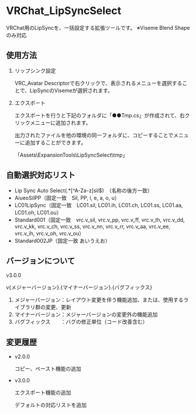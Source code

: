 # VRChat_LipSyncSelect
VRChat用のLipSyncを、一括設定する拡張ツールです。
※Viseme Blend Shapeのみ対応

## 使用方法
1. リップシンク設定

    VRC_Avatar Descriptorで右クリックで、表示されるメニューを選択することで、LipSyncのVisemeが選択されます。

1. エクスポート

    エクスポートを行うと下記のフォルダに「●●Tmp.cs」が作成されて、右クリックメニューに追加されます。

    出力されたファイルを他の環境の同一フォルダに、コピーすることでメニューに追加することができます。

    「Assets\ExpansionTools\LipSyncSelect\tmp」



## 自動選択対応リスト
* Lip Sync Auto Select(.*[^A-Za-z]sil$)　（名称の後方一致）
* AiueoSilPP（固定一致　Sil, PP, i, e, a, o, u）
* LC01LipSync（固定一致　LC01.sil, LC01.ih, LC01.ch, LC01.ss, LC01.aa, LC01.oh, LC01.ou）
* Standard001（固定一致　vrc.v_sil, vrc.v_pp, vrc.v_ff, vrc.v_th, vrc.v_dd, vrc.v_kk, vrc.v_ch, vrc.v_ss, vrc.v_nn, vrc.v_rr, vrc.v_aa, vrc.v_ee, vrc.v_ih, vrc.v_oh, vrc.v_ou）
* Standard002JP（固定一致 あいうえお）



## バージョンについて
v3.0.0

v{メジャーバージョン}.{マイナーバージョン}.{バグフィックス}

1. メジャーバージョン：レイアウト変更を伴う機能追加、または、使用するライブラリ群の変更、更新
1. マイナーバージョン：メジャーバージョンの変更外の機能追加
1. バグフィックス　　：バグの修正単位（コード改善含む）


## 変更履歴
* v2.0.0

    コピー、ペースト機能の追加

* v3.0.0

    エクスポート機能の追加

    デフォルトの対応リストを追加
